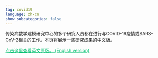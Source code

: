 ```yaml
---
tag: covid19
language: zh-cn
show_subcategories: false
---
```


传染病数学建模研究中心的多个研究人员都在进行与COVID-19疫情或SARS-CoV-2相关的工作。本页将展示一些研究成果的中文版。

<a style="color: #00BF6F;" href="/topics/covid19">点击这里查看英文原版。 (English version)</a>
